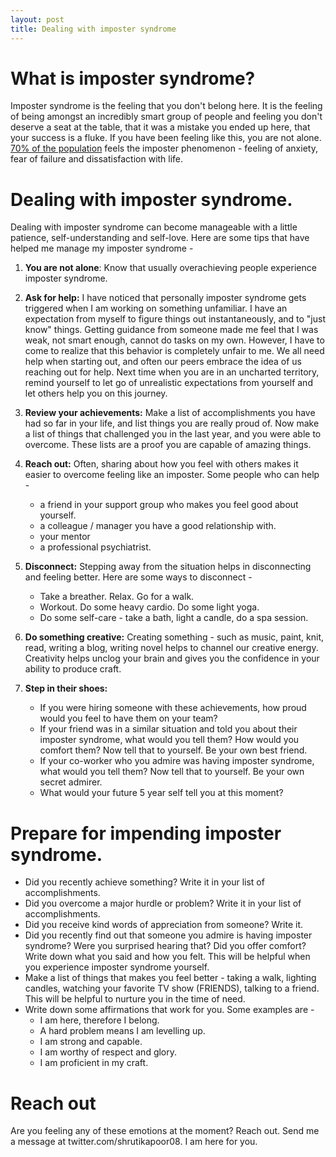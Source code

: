 ```yaml
---
layout: post
title: Dealing with imposter syndrome
---
```



# What is imposter syndrome? 
Imposter syndrome is the feeling that you don't belong here. It is the feeling of being amongst an incredibly smart group of people and feeling you don't deserve a seat at the table, that it was a mistake you ended up here, that your success is a fluke. 
If you have been feeling like this, you are not alone. [70% of the population](https://so06.tci-thaijo.org/index.php/IJBS/article/view/521) feels the imposter phenomenon - feeling of anxiety, fear of failure and dissatisfaction with life. 


# Dealing with imposter syndrome.
Dealing with imposter syndrome can become manageable with a little patience, self-understanding and self-love. Here are some tips that have helped me manage my imposter syndrome - 

1. **You are not alone**: Know that usually overachieving people experience imposter syndrome.

1. **Ask for help:** I have noticed that personally imposter syndrome gets triggered when I am working on something unfamiliar. I have an expectation from myself to figure things out instantaneously, and to "just know" things. Getting guidance from someone made me feel that I was weak, not smart enough, cannot do tasks on my own. However, I have to come to realize that this behavior is completely unfair to me. We all need help when starting out, and often our peers embrace the idea of us reaching out for help. Next time when you are in an uncharted territory, remind yourself to let go of unrealistic expectations from yourself and let others help you on this journey.

1. **Review your achievements:** Make a list of accomplishments you have had so far in your life, and list things you are really proud of. Now make a list of things that challenged you in the last year, and you were able to overcome. These lists are a proof you are capable of amazing things. 

1. **Reach out:** Often, sharing about how you feel with others makes it easier to overcome feeling like an imposter. Some people who can help -
    - a friend in your support group who makes you feel good about yourself.
    - a colleague / manager you have a good relationship with.
    - your mentor 
    - a professional psychiatrist. 
    
1. **Disconnect:** Stepping away from the situation helps in disconnecting and feeling better. Here are some ways to disconnect - 
    - Take a breather. Relax. Go for a walk.
    - Workout. Do some heavy cardio. Do some light yoga.
    - Do some self-care - take a bath, light a candle, do a spa session.
    
1. **Do something creative:** Creating something - such as music, paint, knit, read, writing a blog, writing novel helps to channel our creative energy. Creativity helps unclog your brain and gives you the confidence in your ability to produce craft.

1. **Step in their shoes:** 
    - If you were hiring someone with these achievements, how proud would you feel to have them on your team?
    - If your friend was in a similar situation and told you about their imposter syndrome, what would you tell them? How would you comfort them? Now tell that to yourself. Be your own best friend.
    - If your co-worker who you admire was having imposter syndrome, what would you tell them? Now tell that to yourself. Be your own secret admirer. 
    - What would your future 5 year self tell you at this moment?


# Prepare for impending imposter syndrome. 

- Did you recently achieve something?  Write it in your list of accomplishments.
- Did you overcome a major hurdle or problem? Write it in your list of accomplishments.
- Did you receive kind words of appreciation from someone? Write it. 
- Did you recently find out that someone you admire is having imposter syndrome? Were you surprised hearing that? Did you offer comfort? Write down what you said and how you felt. This will be helpful when you experience imposter syndrome yourself. 
- Make a list of things that makes you feel better - taking a walk, lighting candles, watching your favorite TV show (FRIENDS), talking to a friend. This will be helpful to nurture you in the time of need.
- Write down some affirmations that work for you. Some examples are -
    - I am here, therefore I belong. 
    - A hard problem means I am levelling up. 
    - I am strong and capable.
    - I am worthy of respect and glory.
    - I am proficient in my craft.


# Reach out
Are you feeling any of these emotions at the moment? Reach out. Send me a message at twitter.com/shrutikapoor08. I am here for you. 

